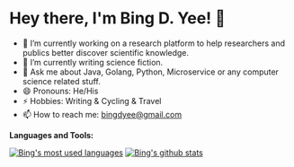 # Hey there, I'm Bing D. Yee! 👋

- 🔭 I’m currently working on a research platform to help researchers and publics better discover scientific knowledge.
- 🌱 I’m currently writing science fiction.
- 💬 Ask me about Java, Golang, Python, Microservice or any computer science related stuff.
- 😄 Pronouns: He/His
- ⚡ Hobbies: Writing & Cycling & Travel
- 📫 How to reach me: [bingdyee@gmail.com](mailto:bingdyee@gmail.com)

**Languages and Tools:** 

[![Bing's most used languages](https://github-readme-stats.vercel.app/api/top-langs/?username=bingdyee&theme=light&count_private=true&layout=compact)](https://github.com/vbintx)
[![Bing's github stats](https://github-readme-stats.vercel.app/api?username=bingdyee&show_icons=true&theme=light&line_height=27&include_all_commits=true&count_private=true&hide=issues,prs)](https://github.com/bingdyee)
